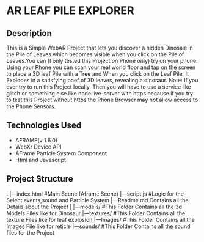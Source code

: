 # AR LEAF PILE EXPLORER

## Description

This is a Simple WebAR Project that lets you discover a hidden Dinosaie in the Pile of Leaves which becomes visible when you click on the Pile of Leaves.You can (I only tested this Project on Phone only) try on your phone. Using your Phone you can scan your real world floor and tap on the screen to place a 3D leaf Pile with a Tree and When you click on the Leaf Pile, It Explodes in a satisfying poof of 3D leaves, revealing a dinosaur.
Note: If you ever try to run this Project locally. Then you will have to use a service like glitch or something else like node live-server with https because if you try to test this Project without https the Phone Browser may not allow access to the Phone Sensors.

## Technologies Used
* AFRAME(v 1.6.0)
* WebXr Device API
* AFrame Particle System Component
* Html and Javascript

## Project Structure
.
|—index.html
#Main Scene (Aframe Scene)
|—script.js
#Logic for the Select events,sound and Particle System
|—Readme.md
Contains all the Details about the Project 
|
|—models/
 #This Folder Contains all the 3d Models Files like for Dinosaur
|—textures/
#This Folder Contains all the texture Files like for leaf explosion
|—Images/
#This Folder Contains all the Images File like for reticle
|—sounds/
#This Folder Contains all the sound files for the Project

